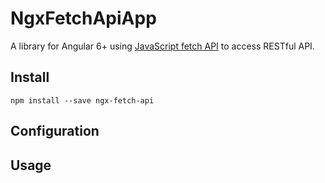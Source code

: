 # NgxFetchApiApp

A library for Angular 6+ using [JavaScript fetch API](https://developer.mozilla.org/en-US/docs/Web/API/Fetch_API)
to access RESTful API.

## Install

```
npm install --save ngx-fetch-api
```

## Configuration


## Usage